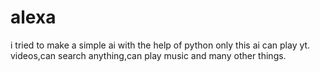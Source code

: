 # alexa
i tried to make a simple ai with the help of python only this ai can play yt. videos,can search anything,can play music and many other things.

